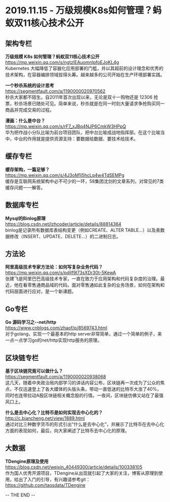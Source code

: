 **2019.11.15 - 万级规模K8s如何管理？蚂蚁双11核心技术公开**
========  

## 架构专栏

**万级规模 K8s 如何管理？蚂蚁双11核心技术公开**  
https://mp.weixin.qq.com/s/ngtzIEAuomnIpfoEJoKL4g  
Kubernetes 大幅降低了容器化应用部署的门槛，并以其超前的设计理念和优秀的技术架构，在容器编排领域拔得头筹。越来越多的公司开始在生产环境部署实践。

**一个秒杀系统的设计思考**  
https://segmentfault.com/a/1190000020970562   
秒杀大家都不陌生。自2011年首次出现以来，无论是双十一购物还是 12306 抢票，秒杀场景已随处可见。简单来说，秒杀就是在同一时刻大量请求争抢购买同一商品并完成交易的过程。

**漫画：什么是中台？**  
https://mp.weixin.qq.com/s/rF7_xJBq4NJP6CmkW3HPpQ    
华为把作战小分队比喻为前台项目团队，把中台比喻成战地指挥部。在这个比喻当中，中台的作用就是提供资源支持：要数据给数据、要技术给技术。

## 缓存专栏

**缓存架构，一篇足够？**  
https://mp.weixin.qq.com/s/4J3oM1j5hcLq4w4TdSEMPg  
缓存是互联网系统架构中必不可少的一环，58集团沈剑的文章系列，对常见的7类缓存问题一一解答。

## 数据库专栏

**Mysql的Binlog原理**  
https://blog.csdn.net/lzhcoder/article/details/88814364  
binlog是记录所有数据库表结构变更（例如CREATE、ALTER TABLE…）以及表数据修改（INSERT、UPDATE、DELETE…）的二进制日志。

## 方法论

**阿里高级技术专家方法论：如何写复杂业务代码？**  
https://mp.weixin.qq.com/s/pdjlf9I73sXDr30t-5KewA  
张建飞是阿里巴巴高级技术专家，一直在致力于应用架构和代码复杂度的治理。最近，他在看零售通商品域的代码。面对零售通如此复杂的业务场景，如何在架构和代码层面进行应对，是一个新课题。

## Go专栏

**Go 源码学习之--net/http**  
https://www.cnblogs.com/zhaof/p/8569743.html  
对于golang，实现一个最基本的http server非常简单，通过一个简单的例子，来一点一点学习go的net/http实现http服务的原理。

## 区块链专栏

**基于区块链究竟可以做什么？**  
https://segmentfault.com/a/1190000020938068  
这几天，随着中央政治局内部学习的讲话内容公布，区块链再一次成为了公众的焦点，不仅迅速登上了各大媒体的头版头条，带动一直低迷的比特币大涨了40%，同时也连带拉动A股区块链相关概念股的行情。一夜间，区块链仿佛又站在了最强风口上。

**什么是去中心化？比特币是如何实现去中心化的？**  
http://c.biancheng.net/view/1889.html  
通过对比三种数字货币的形式引出“什么是去中心化”，并展示了比特币在去中心化方面的表现如何，最后，向大家阐述了比特币去中心化的原理。

## 大数据

**TDengine原理及使用**  
https://blog.csdn.net/weixin_40449300/article/details/100338105  
作为国人优秀开源项目，TDengine从出现就引起了大家的关注，博客从原理到使用，给出了入门的引导，有兴趣请参考git：https://github.com/taosdata/TDengine

-- THE END --
